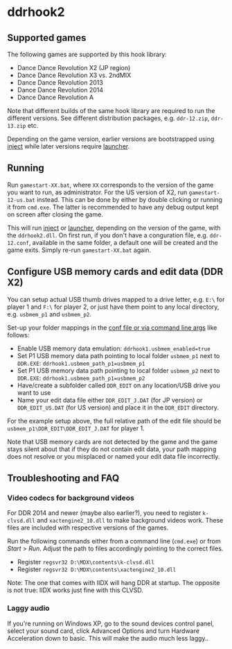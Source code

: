 # ddrhook2

## Supported games

The following games are supported by this hook library:

* Dance Dance Revolution X2 (JP region)
* Dance Dance Revolution X3 vs. 2ndMIX
* Dance Dance Revolution 2013
* Dance Dance Revolution 2014
* Dance Dance Revolution A

Note that different builds of the same hook library are required to run the
different versions. See different distribution packages, e.g. `ddr-12.zip`,
`ddr-13.zip` etc.

Depending on the game version, earlier versions are bootstrapped using
[inject](../inject.md) while later versions require [launcher](../launcher.md).

## Running

Run `gamestart-XX.bat`, where `XX` corresponds to the version of the game you
want to run, as administrator. For the US version of X2, run
`gamestart-12-us.bat` instead. This can be done by either by double
clicking or running it from `cmd.exe`. The latter is recommended to have
any debug output kept on screen after closing the game.

This will run [inject](../inject.md) or [launcher](../launcher.md), depending
on the version of the game, with the `ddrhook2.dll`. On first run, if you don't
have a conguration file, e.g. `ddr-12.conf`, available in the same folder, a
default one will be created and the game exits. Simply re-run `gamestart-XX.bat`
again.

## Configure USB memory cards and edit data (DDR X2)

You can setup actual USB thumb drives mapped to a drive letter, e.g. `E:\` for
player 1 and `F:\` for player 2, or just have them point to any local directory,
e.g. `usbmem_p1` and `usbmem_p2`.

Set-up your folder mappings in the
[conf file or via command line args](#configuration-ddrhook) like follows:

* Enable USB memory data emulation: `ddrhook1.usbmem_enabled=true`
* Set P1 USB memory data path pointing to local folder `usbmem_p1` next to `DDR.EXE`:
  `ddrhook1.usbmem_path_p1=usbmem_p1`
* Set P1 USB memory data path pointing to local folder `usbmem_p2` next to `DDR.EXE`:
  `ddrhook1.usbmem_path_p1=usbmem_p2`
* Have/create a subfolder called `DDR_EDIT` on any location/USB drive you want to use
* Name your edit data file either `DDR_EDIT_J.DAT` (for JP version) or `DDR_EDIT_US.DAT`
  (for US version) and place it in the `DDR_EDIT` directory.

For the example setup above, the full relative path of the edit file should be
`usbmem_p1\DDR_EDIT\DDR_EDIT_J.DAT` for player 1.

Note that USB memory cards are not detected by the game and the game stays
silent about that if they do not contain edit data, your path mapping does not resolve
or you misplaced or named your edit data file incorrectly.

## Troubleshooting and FAQ

### Video codecs for background videos

For DDR 2014 and newer (maybe also earlier?), you need to register `k-clvsd.dll` and
`xactengine2_10.dll` to make background videos work. These files are included with
respective versions of the games.

Run the following commands either from a command line (`cmd.exe`) or from 
*Start* > *Run*. Adjust the path to files accordingly pointing to the correct files.

* Register `regsvr32 D:\MDX\contents\k-clvsd.dll`
* Register `regsvr32 D:\MDX\contents\xactengine2_10.dll`

Note: The one that comes with IIDX will hang DDR at startup. The opposite is not true:
IIDX works just fine with this CLVSD.

### Laggy audio

If you're running on Windows XP, go to the sound devices control panel, select your
sound card, click Advanced Options and turn Hardware Acceleration down to basic. This
will make the audio much less laggy..
